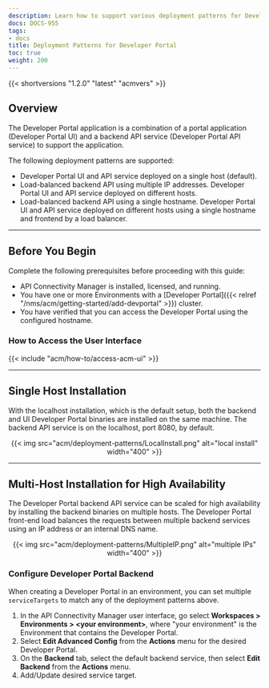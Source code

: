 ```yaml
---
description: Learn how to support various deployment patterns for Developer Portal.
docs: DOCS-955
tags:
- docs
title: Deployment Patterns for Developer Portal
toc: true
weight: 200
---
```


{{< shortversions "1.2.0" "latest" "acmvers" >}}

## Overview

The Developer Portal application is a combination of a portal application (Developer Portal UI) and a backend API service (Developer Portal API service) to support the application.

The following deployment patterns are supported:

- Developer Portal UI and API service deployed on a single host (default).
- Load-balanced backend API using multiple IP addresses. Developer Portal UI and API service deployed on different hosts.
- Load-balanced backend API using a single hostname. Developer Portal UI and API service deployed on different hosts using a single hostname and frontend by a load balancer.

---

## Before You Begin

Complete the following prerequisites before proceeding with this guide:

- API Connectivity Manager is installed, licensed, and running.
- You have one or more Environments with a [Developer Portal]({{< relref "/nms/acm/getting-started/add-devportal" >}}) cluster.
- You have verified that you can access the Developer Portal using the configured hostname.

### How to Access the User Interface

{{< include "acm/how-to/access-acm-ui" >}}

---

## Single Host Installation

With the localhost installation, which is the default setup, both the backend and UI Developer Portal binaries are installed on the same machine. The backend API service is on the localhost, port 8080, by default.

<div align="center">
{{< img src="acm/deployment-patterns/LocalInstall.png" alt="local install" width="400" >}}
</div>

---

## Multi-Host Installation for High Availability

The Developer Portal backend API service can be scaled for high availability by installing the backend binaries on multiple hosts. The Developer Portal front-end load balances the requests between multiple backend services using an IP address or an internal DNS name.

<div align="center">
{{< img src="acm/deployment-patterns/MultipleIP.png" alt="multiple IPs" width="400" >}}
</div>

### Configure Developer Portal Backend

When creating a Developer Portal in an environment, you can set multiple `serviceTargets` to match any of the deployment patterns above.

1. In the API Connectivity Manager user interface, go select **Workspaces > Environments > \<your environment\>**, where "your environment" is the Environment that contains the Developer Portal.
1. Select **Edit Advanced Config** from the **Actions** menu for the desired Developer Portal.
1. On the **Backend** tab, select the default backend service, then select **Edit Backend** from the **Actions** menu.
1. Add/Update desired service target.
